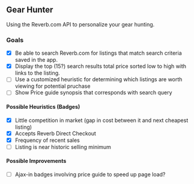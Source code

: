## Gear Hunter
Using the Reverb.com API to personalize your gear hunting.

### Goals
- [x] Be able to search Reverb.com for listings that match search criteria saved in the app.
- [x] Display the top (15?) search results total price sorted low to high with links to the listing.
- [ ] Use a customized heuristic for determining which listings are worth viewing for potential pruchase
- [ ] Show Price guide synopsis that corresponds with search query

#### Possible Heuristics (Badges)
  - [x] Little competition in market (gap in cost between it and next cheapest listing)
  - [x] Accepts Reverb Direct Checkout
  - [x] Frequency of recent sales
  - [ ] Listing is near historic selling minimum

#### Possible Improvements
  - [ ] Ajax-in badges involving price guide to speed up page load?
